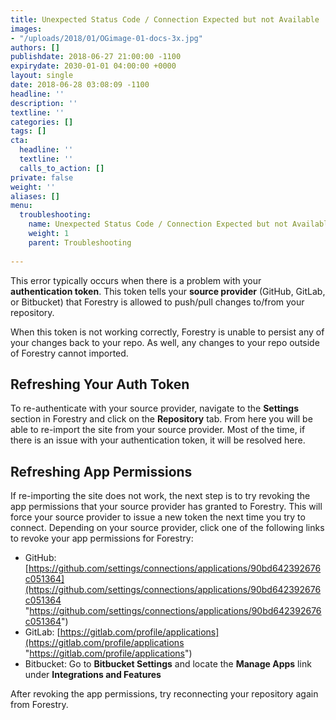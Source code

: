 ```yaml
---
title: Unexpected Status Code / Connection Expected but not Available
images:
- "/uploads/2018/01/OGimage-01-docs-3x.jpg"
authors: []
publishdate: 2018-06-27 21:00:00 -1100
expirydate: 2030-01-01 04:00:00 +0000
layout: single
date: 2018-06-28 03:08:09 -1100
headline: ''
description: ''
textline: ''
categories: []
tags: []
cta:
  headline: ''
  textline: ''
  calls_to_action: []
private: false
weight: ''
aliases: []
menu:
  troubleshooting:
    name: Unexpected Status Code / Connection Expected but not Available
    weight: 1
    parent: Troubleshooting
    
---
```

This error typically occurs when there is a problem with your **authentication token**. This token tells your **source provider** (GitHub, GitLab, or Bitbucket) that Forestry is allowed to push/pull changes to/from your repository.

When this token is not working correctly, Forestry is unable to persist any of your changes back to your repo. As well, any changes to your repo outside of Forestry cannot imported.

## Refreshing Your Auth Token

To re-authenticate with your source provider, navigate to the **Settings** section in Forestry and click on the **Repository** tab. From here you will be able to re-import the site from your source provider. Most of the time, if there is an issue with your authentication token, it will be resolved here.

## Refreshing App Permissions

If re-importing the site does not work, the next step is to try revoking the app permissions that your source provider has granted to Forestry. This will force your source provider to issue a new token the next time you try to connect. Depending on your source provider, click one of the following links to revoke your app permissions for Forestry:

* GitHub: [https://github.com/settings/connections/applications/90bd642392676c051364](https://github.com/settings/connections/applications/90bd642392676c051364 "https://github.com/settings/connections/applications/90bd642392676c051364")
* GitLab: [https://gitlab.com/profile/applications](https://gitlab.com/profile/applications "https://gitlab.com/profile/applications")
* Bitbucket: Go to **Bitbucket Settings** and locate the **Manage Apps** link under **Integrations and Features**

After revoking the app permissions, try reconnecting your repository again from Forestry.